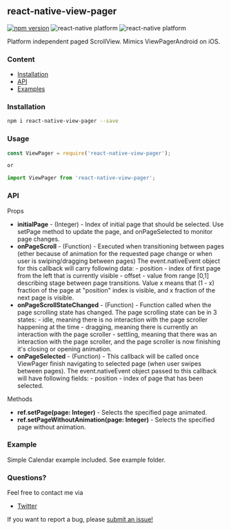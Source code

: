 ## react-native-view-pager
[![npm version](https://badge.fury.io/js/react-native-view-pager.svg)](https://www.npmjs.com/package/react-native-view-pager)
![react-native platform](https://img.shields.io/badge/platform-ios-blue.svg)
![react-native platform](https://img.shields.io/badge/platform-android-blue.svg)

Platform independent paged ScrollView. Mimics ViewPagerAndroid on iOS.

### Content
- [Installation](#installation)
- [API](#api)
- [Examples](#examples)

### Installation
```bash
npm i react-native-view-pager --save
```

### Usage
```jsx
const ViewPager = require('react-native-view-pager');

or

import ViewPager from 'react-native-view-pager';
```

### API
Props
- **initialPage** - (Integer) - Index of initial page that should be selected. Use setPage method to update the page, and onPageSelected to monitor page changes.
- **onPageScroll** - (Function) - Executed when transitioning between pages (ether because of animation for the requested page change or when user is swiping/dragging between pages) The event.nativeEvent object for this callback will carry following data: - position - index of first page from the left that is currently visible - offset - value from range [0,1] describing stage between page transitions. Value x means that (1 - x) fraction of the page at "position" index is visible, and x fraction of the next page is visible.
- **onPageScrollStateChanged** - (Function) - Function called when the page scrolling state has changed. The page scrolling state can be in 3 states: - idle, meaning there is no interaction with the page scroller happening at the time - dragging, meaning there is currently an interaction with the page scroller - settling, meaning that there was an interaction with the page scroller, and the page scroller is now finishing it's closing or opening animation.
- **onPageSelected** - (Function) - This callback will be called once ViewPager finish navigating to selected page (when user swipes between pages). The event.nativeEvent object passed to this callback will have following fields: - position - index of page that has been selected.

Methods
- **ref.setPage(page: Integer)** - Selects the specified page animated.
- **ref.setPageWithoutAnimation(page: Integer)** - Selects the specified page without animation.

### Example
Simple Calendar example included. See example folder.

### Questions?
Feel free to contact me via
- [Twitter](https://twitter.com/baspellis)

If you want to report a bug, please [submit an issue!](https://github.com/baspellis/react-native-view-pager/issues/new)
